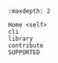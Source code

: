 ```{include} ../../README.md
```

```{toctree}
:maxdepth: 2

Home <self>
cli
library
contribute
SUPPORTED
```
